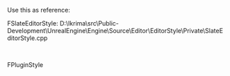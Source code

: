 Use this as reference:

FSlateEditorStyle: D:\\Ikrima\\src\\Public-Development\\UnrealEngine\\Engine\\Source\\Editor\\EditorStyle\\Private\\SlateEditorStyle.cpp

 

FPluginStyle

